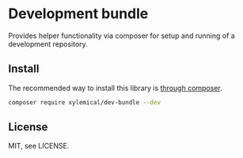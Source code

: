 # Development bundle

Provides helper functionality via composer for setup and running of 
a development repository.

## Install

The recommended way to install this library is [through composer](http://getcomposer.org).

```sh
composer require xylemical/dev-bundle --dev
```

## License

MIT, see LICENSE.
